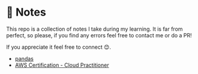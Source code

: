 # 📝 Notes

This repo is a collection of notes I take during my learning.
It is far from perfect, so please, if you find any errors feel free to contact me or do a PR!

If you appreciate it feel free to connect 😊.


* [pandas](https://github.com/gianfa/notes/blob/main/pandas/pandas.ipynb)
* [AWS Certification - Cloud Practitioner](https://github.com/gianfa/notes/blob/main/AWS-Cloud_Practitioner.ipynb)
